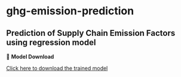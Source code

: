 # ghg-emission-prediction
Prediction of Supply Chain Emission Factors using regression model
---
📌 **Model Download**

[Click here to download the trained model](https://www.dropbox.com/scl/fi/kazrn03gmolhaxox8jtvw/ghg_model.pkl?rlkey=hj9r5cac21q64lgnuu8qy5rhe&st=qtwospw0&dl=1)
